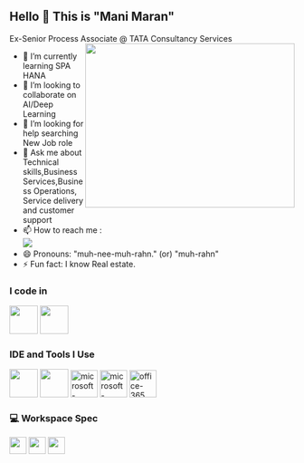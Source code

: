 ## Hello 👋 This is "Mani Maran"

Ex-Senior Process Associate @ TATA Consultancy Services
<img align="right" width="370" height="290" src="https://media.tenor.com/3chViGDekT8AAAAi/wfh-work.gif">                                            
- 🌱 I’m currently learning SPA HANA
- 👯 I’m looking to collaborate on AI/Deep Learning
- 🤔 I’m looking for help searching New Job role
- 💬 Ask me about Technical skills,Business Services,Business Operations, Service delivery and customer support
- 📫 How to reach me :
<br /> [<img src="https://img.shields.io/badge/LinkedIn-0077B5?style=for-the-badge&logo=linkedin&logoColor=white" />](https://www.linkedin.com/in/mani-maran-v-a51104293/)
- 😄 Pronouns:  "muh-nee-muh-rahn." (or)  "muh-rahn"
- ⚡ Fun fact: I know Real estate.

### I code in
<img height="50" width="50" src="https://img.icons8.com/color/48/000000/python.png" /> <img height="50" width="50" src="https://img.icons8.com/color/48/000000/mysql-logo.png"/>
### IDE and Tools I Use
<img height="50" width="50" src="https://img.icons8.com/color/48/000000/visual-studio-code-2019.png"/> <img height="50" width="50" src="https://img.icons8.com/color/50/000000/git.png"/> <img width="48" height="48" src="https://img.icons8.com/fluency/48/microsoft-excel-2019.png" alt="microsoft-excel-2019"/> <img width="48" height="48" src="https://img.icons8.com/color/48/microsoft-word-2019--v2.png" alt="microsoft-word-2019--v2"/> <img width="48" height="48" src="https://img.icons8.com/color/48/office-365.png" alt="office-365"/>
### 💻 Workspace Spec
<img height="30" src="https://img.shields.io/badge/Macbook-Pro_M1-ED1C24?style=for-the-badge&logo=apple&logoColor=white"/> <img height="30" src="https://img.shields.io/badge/NVIDIA-GTX1650-76B900?style=for-the-badge&logo=nvidia&logoColor=white"/>  <img height="30" src="https://img.shields.io/badge/AMD-Ryzen_5_4600H-ED1C24?style=for-the-badge&logo=amd&logoColor=white"/> 
